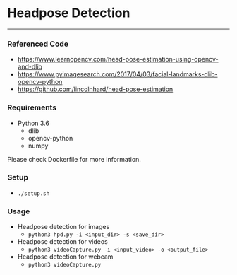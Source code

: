 # Headpose Detection
---
### Referenced Code
* https://www.learnopencv.com/head-pose-estimation-using-opencv-and-dlib
* https://www.pyimagesearch.com/2017/04/03/facial-landmarks-dlib-opencv-python
* https://github.com/lincolnhard/head-pose-estimation

### Requirements
* Python 3.6
  * dlib
  * opencv-python
  * numpy

Please check Dockerfile for more information.

### Setup
* `./setup.sh`

### Usage
* Headpose detection for images
  * `python3 hpd.py -i <input_dir> -s <save_dir>`
* Headpose detection for videos
  * `python3 videoCapture.py -i <input_video> -o <output_file>`
* Headpose detection for webcam
  * `python3 videoCapture.py`
